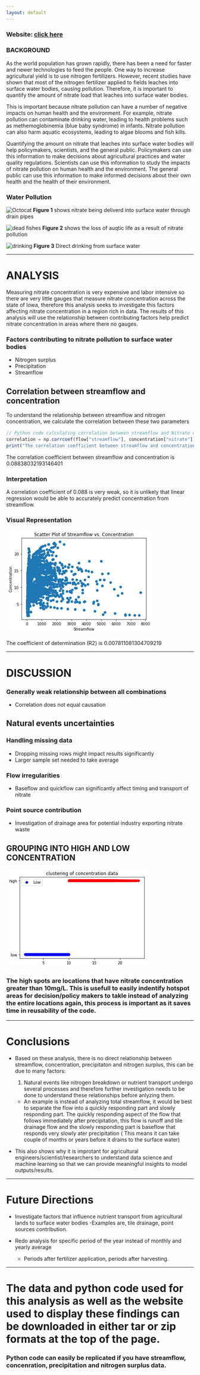 ```yaml
---
layout: default
---
```

###  Website: <a href = "https://researchsam.github.io/slate/">click here</a>
### **BACKGROUND**

As the world population has grown rapidly, there has been a need for faster and newer technologies to feed the people. One way to increase agricultural yield is to use nitrogen fertilizers. However, recent studies have shown that most of the nitrogen fertilizer applied to fields leaches into surface water bodies, causing pollution. Therefore, it is important to quantify the amount of nitrate load that leaches into surface water bodies.


This is important because nitrate pollution can have a number of negative impacts on human health and the environment. For example, nitrate pollution can contaminate drinking water, leading to health problems such as methemoglobinemia (blue baby syndrome) in infants. Nitrate pollution can also harm aquatic ecosystems, leading to algae blooms and fish kills.


Quantifying the amount on nitrate that leaches into surface water bodies will help policymakers, scientists, and the general public. Policymakers can use this information to make decisions about agricultural practices and water quality regulations. Scientists can use this information to study the impacts of nitrate pollution on human health and the environment. The general public can use this information to make informed decisions about their own health and the health of their environment.


### Water Pollution 

![Octocat](https://img-aws.ehowcdn.com/877x500p/s3-us-west-1.amazonaws.com/contentlab.studiod/getty/f156a8535b7844d3996689ec37292370.jpg?type=webp)
**Figure 1** shows nitrate being deliverd into surface water through drain pipes


![dead fishes](https://www.iwla.org/images/default-source/conservation/water/nitrate-watch/algal-bloom---credit-getty-images.png?sfvrsn=745b9a0d_2)
**Figure 2** shows the loss of auqtic life as a result of nitrate pollution

![drinking](https://www.borgenmagazine.com/wp-content/uploads/2014/01/African-Diseases.jpg)
**Figure 3** Direct drinking from surface water





* * *
# **ANALYSIS**
Measuring nitrate concentration is very expensive and labor intensive so there are very little gauges that measure nitrate concentration across the state of Iowa, therefore this analysis seeks to investigate this factors affecting nitrate concentration in a region rich in data. The results of this analysis will use the relationship between contributing factors help predict nitrate concentration in areas where there no gauges.


### Factors contributing to nitrate pollution to surface water bodies
*   Nitrogen surplus
*   Precipitation
*   Streamflow



## Correlation between streamflow and concentration 
To understand the relationship between streamflow and nitrogen concentration, we calculate the correlation between these two parameters

```js
// Python code calculating correlation between streamflow and Nitrate concentration at north racoon river at Sac city.
correlation = np.corrcoef(flow["streamflow"], concentration["nitrate"])[0, 1]
print("The correlation coefficient between streamflow and concentration is", correlation)
```
The correlation coefficient between streamflow and concentration is 0.08838032193146401

### Interpretation
A correlation coefficient of 0.088 is very weak, so it is unlikely that linear regression would be able to accurately predict concentration from streamflow.

### Visual Representation
<img src="scatter.png" alt="Example image">

The coefficient of determination (R2) is 0.007811081304709219




* * *
# **DISCUSSION**

### Generally weak relationship between all combinations

* Correlation does not equal causation

## Natural events uncertainties

### Handling missing data

* Dropping missing rows might impact results significantly
* Larger sample set needed to take average


### Flow irregularities

* Baseflow and quickflow can significantly affect timing and transport of nitrate


### Point source contribution

* Investigation of drainage area for potential industry exporting nitrate waste


## GROUPING INTO HIGH AND LOW CONCENTRATION
<img src="cluster.png" alt="Cluster image">

### The high spots are locations that have nitrate concentration greater than 10mg/L. This is usefull to easily indentify hotspot areas for decision/policy makers to takle instead of analyzing the entire locations again, this process is important as it saves time in reusability of the code. 


* * *
# **Conclusions**
* Based on these analysis, there is no direct relationship between streamflow, concentration, precipitaton and nitrogen surplus, this can be due to many factors:
  1. Natural events like nitrogen breakdown or nutrient transport undergo several processes and therefore further investigation needs to be done to understand these relationships before anlyzing them. 
    - An example is instead of analyzing total streamflow, it would be best to separate the flow into a quickly responding part and slowly responding part. The quickly responding aspect of the flow that follows immediately after precipitation, this flow is runoff and tile drainage flow and the slowly responding part is baseflow that responds very slowly ater precipitation ( This means it can take couple of months or years before it drains to the surface water)  

* This also shows why it is improtant for agricultural engineers/scientist/researchers to understand data science and machine learning so that we can provide meaningful insights to model outputs/results.
 

* * *
# **Future Directions**
* Investigate factors that influence nutrient transport from agricultural lands to surface water bodies
    -Examples are, tile drainage, point sources contribution.
    
* Redo analysis for specific period of the year instead of monthly and yearly average
    - Periods after fertilizer application, periods after harvesting.



* * *
# The data and python code used for this analysis as well as the website used to display these findings can be downloaded in either tar or zip formats at the top of the page. 
### Python code can easily be replicated if you have streamflow, concenration, precipitation and nitrogen surplus data.




